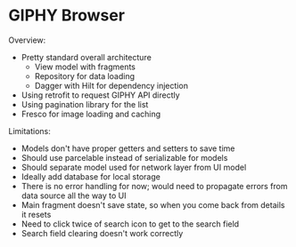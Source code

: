 # GIPHY Browser

Overview:

- Pretty standard overall architecture
  - View model with fragments
  - Repository for data loading
  - Dagger with Hilt for dependency injection
- Using retrofit to request GIPHY API directly
- Using pagination library for the list
- Fresco for image loading and caching

Limitations:

- Models don't have proper getters and setters to save time
- Should use parcelable instead of serializable for models
- Should separate model used for network layer from UI model
- Ideally add database for local storage
- There is no error handling for now; would need to propagate errors from data source all the way to UI
- Main fragment doesn't save state, so when you come back from details it resets
- Need to click twice of search icon to get to the search field
- Search field clearing doesn't work correctly
